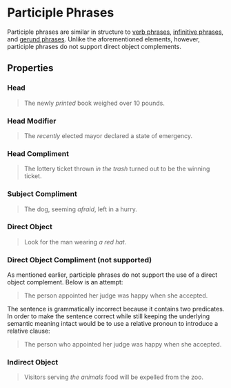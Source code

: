# Participle Phrases
<!-- +elementInfo -->
<!-- !participlePhrase -->
Participle phrases are similar in structure to [verb phrases](verb-phrase), [infinitive phrases](infinitive-phrase), and [gerund phrases](gerund-phrase). Unlike the aforementioned elements, however, participle phrases do not support direct object complements.
<!-- !participlePhrase -->

## Properties
<!-- +propertySummary -->

### Head
> The newly *printed* book weighed over 10 pounds.

### Head Modifier
> The *recently* elected mayor declared a state of emergency.

### Head Compliment
> The lottery ticket thrown *in the trash* turned out to be the winning ticket.

### Subject Compliment
> The dog, seeming *afraid*, left in a hurry.

### Direct Object
> Look for the man wearing *a red hat*.

### Direct Object Compliment (not supported)
As mentioned earlier, participle phrases do not support the use of a direct object complement. Below is an attempt:
> The person appointed her judge was happy when she accepted.

The sentence is grammatically incorrect because it contains two predicates. In order to make the sentence correct while still keeping the underlying semantic meaning intact would be to use a relative pronoun to introduce a relative clause:
> The person who appointed her judge was happy when she accepted.

### Indirect Object
> Visitors serving *the animals* food will be expelled from the zoo.